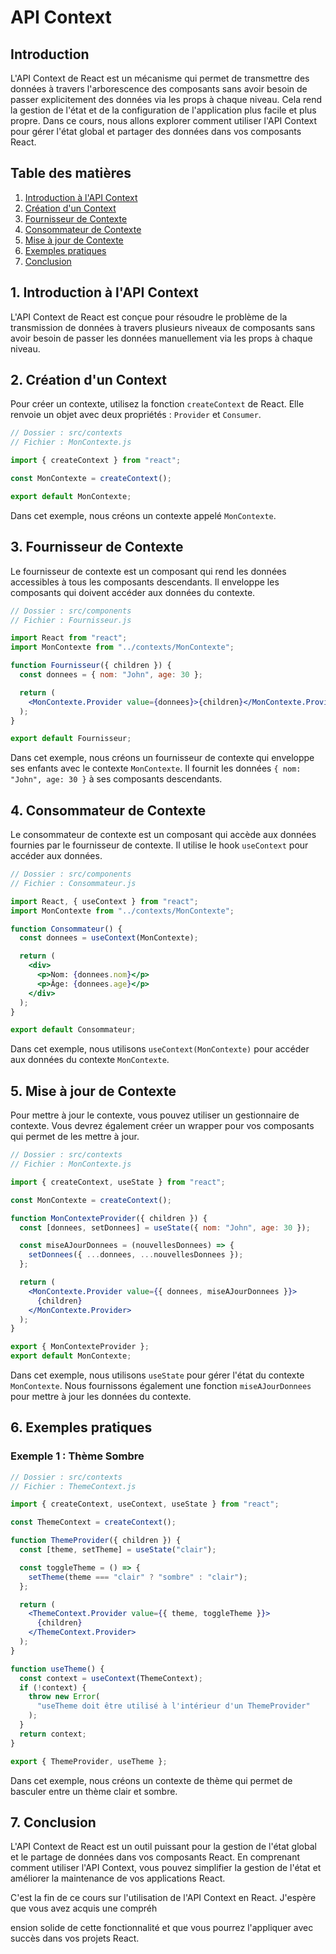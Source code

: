 # API Context

## Introduction

L'API Context de React est un mécanisme qui permet de transmettre des données à travers l'arborescence des composants sans avoir besoin de passer explicitement des données via les props à chaque niveau. Cela rend la gestion de l'état et de la configuration de l'application plus facile et plus propre. Dans ce cours, nous allons explorer comment utiliser l'API Context pour gérer l'état global et partager des données dans vos composants React.

## Table des matières

1. [Introduction à l'API Context](#introduction-à-lapi-context)
2. [Création d'un Context](#création-dun-context)
3. [Fournisseur de Contexte](#fournisseur-de-contexte)
4. [Consommateur de Contexte](#consommateur-de-contexte)
5. [Mise à jour de Contexte](#mise-à-jour-de-contexte)
6. [Exemples pratiques](#exemples-pratiques)
7. [Conclusion](#conclusion)

## 1. Introduction à l'API Context

L'API Context de React est conçue pour résoudre le problème de la transmission de données à travers plusieurs niveaux de composants sans avoir besoin de passer les données manuellement via les props à chaque niveau.

## 2. Création d'un Context

Pour créer un contexte, utilisez la fonction `createContext` de React. Elle renvoie un objet avec deux propriétés : `Provider` et `Consumer`.

```jsx
// Dossier : src/contexts
// Fichier : MonContexte.js

import { createContext } from "react";

const MonContexte = createContext();

export default MonContexte;
```

Dans cet exemple, nous créons un contexte appelé `MonContexte`.

## 3. Fournisseur de Contexte

Le fournisseur de contexte est un composant qui rend les données accessibles à tous les composants descendants. Il enveloppe les composants qui doivent accéder aux données du contexte.

```jsx
// Dossier : src/components
// Fichier : Fournisseur.js

import React from "react";
import MonContexte from "../contexts/MonContexte";

function Fournisseur({ children }) {
  const donnees = { nom: "John", age: 30 };

  return (
    <MonContexte.Provider value={donnees}>{children}</MonContexte.Provider>
  );
}

export default Fournisseur;
```

Dans cet exemple, nous créons un fournisseur de contexte qui enveloppe ses enfants avec le contexte `MonContexte`. Il fournit les données `{ nom: "John", age: 30 }` à ses composants descendants.

## 4. Consommateur de Contexte

Le consommateur de contexte est un composant qui accède aux données fournies par le fournisseur de contexte. Il utilise le hook `useContext` pour accéder aux données.

```jsx
// Dossier : src/components
// Fichier : Consommateur.js

import React, { useContext } from "react";
import MonContexte from "../contexts/MonContexte";

function Consommateur() {
  const donnees = useContext(MonContexte);

  return (
    <div>
      <p>Nom: {donnees.nom}</p>
      <p>Âge: {donnees.age}</p>
    </div>
  );
}

export default Consommateur;
```

Dans cet exemple, nous utilisons `useContext(MonContexte)` pour accéder aux données du contexte `MonContexte`.

## 5. Mise à jour de Contexte

Pour mettre à jour le contexte, vous pouvez utiliser un gestionnaire de contexte. Vous devrez également créer un wrapper pour vos composants qui permet de les mettre à jour.

```jsx
// Dossier : src/contexts
// Fichier : MonContexte.js

import { createContext, useState } from "react";

const MonContexte = createContext();

function MonContexteProvider({ children }) {
  const [donnees, setDonnees] = useState({ nom: "John", age: 30 });

  const miseAJourDonnees = (nouvellesDonnees) => {
    setDonnees({ ...donnees, ...nouvellesDonnees });
  };

  return (
    <MonContexte.Provider value={{ donnees, miseAJourDonnees }}>
      {children}
    </MonContexte.Provider>
  );
}

export { MonContexteProvider };
export default MonContexte;
```

Dans cet exemple, nous utilisons `useState` pour gérer l'état du contexte `MonContexte`. Nous fournissons également une fonction `miseAJourDonnees` pour mettre à jour les données du contexte.

## 6. Exemples pratiques

### Exemple 1 : Thème Sombre

```jsx
// Dossier : src/contexts
// Fichier : ThemeContext.js

import { createContext, useContext, useState } from "react";

const ThemeContext = createContext();

function ThemeProvider({ children }) {
  const [theme, setTheme] = useState("clair");

  const toggleTheme = () => {
    setTheme(theme === "clair" ? "sombre" : "clair");
  };

  return (
    <ThemeContext.Provider value={{ theme, toggleTheme }}>
      {children}
    </ThemeContext.Provider>
  );
}

function useTheme() {
  const context = useContext(ThemeContext);
  if (!context) {
    throw new Error(
      "useTheme doit être utilisé à l'intérieur d'un ThemeProvider"
    );
  }
  return context;
}

export { ThemeProvider, useTheme };
```

Dans cet exemple, nous créons un contexte de thème qui permet de basculer entre un thème clair et sombre.

## 7. Conclusion

L'API Context de React est un outil puissant pour la gestion de l'état global et le partage de données dans vos composants React. En comprenant comment utiliser l'API Context, vous pouvez simplifier la gestion de l'état et améliorer la maintenance de vos applications React.

C'est la fin de ce cours sur l'utilisation de l'API Context en React. J'espère que vous avez acquis une compréh

ension solide de cette fonctionnalité et que vous pourrez l'appliquer avec succès dans vos projets React.
